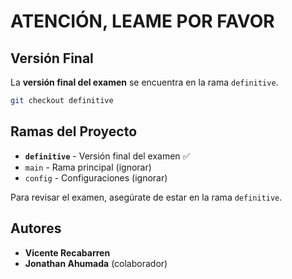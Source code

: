 # ATENCIÓN, LEAME POR FAVOR

## Versión Final

La **versión final del examen** se encuentra en la rama `definitive`.

```bash
git checkout definitive
```

## Ramas del Proyecto

- **`definitive`** - Versión final del examen ✅
- `main` - Rama principal (ignorar)
- `config` - Configuraciones (ignorar)

Para revisar el examen, asegúrate de estar en la rama `definitive`.

## Autores

- **Vicente Recabarren**
- **Jonathan Ahumada** (colaborador)
